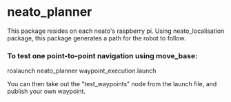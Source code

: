 # neato_planner
This package resides on each neato's raspberry pi. Using neato_localisation package, this package generates a path for the robot to follow.

### To test one point-to-point navigation using move_base:
roslaunch neato_planner waypoint_execution.launch

You can then take out the "test_waypoints" node from the launch file, and publish your own waypoint.
